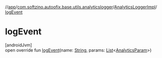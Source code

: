 //[app](../../../index.md)/[com.softzino.autoofix.base.utils.analyticslogger](../index.md)/[AnalyticsLoggerImpl](index.md)/[logEvent](log-event.md)

# logEvent

[androidJvm]\
open override fun [logEvent](log-event.md)(name: [String](https://kotlinlang.org/api/latest/jvm/stdlib/kotlin/-string/index.html), params: [List](https://kotlinlang.org/api/latest/jvm/stdlib/kotlin.collections/-list/index.html)&lt;[AnalyticsParam](../-analytics-param/index.md)&gt;)
